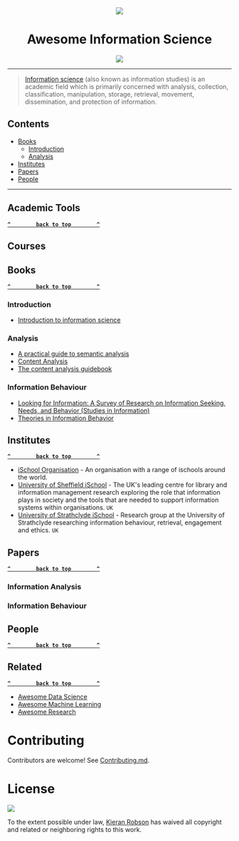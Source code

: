 <div align="center">

<img src="https://user-images.githubusercontent.com/32241933/195061860-d249521b-80b9-417d-b69f-a58ff1af4911.png">

<h1>Awesome Information Science</h1>

<img src="https://awesome.re/badge.svg"><a href="https://awesome.re"><img /></a>

</div>


---

> [Information science](https://en.wikipedia.org/wiki/Information_science) (also known as information studies) is an academic field which is primarily concerned with analysis, collection, classification, manipulation, storage, retrieval, movement, dissemination, and protection of information.



## Contents
- [Books](#books)
    - [Introduction](#introduction)
    - [Analysis](#analysis)
- [Institutes](#institutes)
- [Papers](#papers)
- [People](#people)

---

## Academic Tools

**[`^        back to top        ^`](#contents)**

## Courses


## Books

**[`^        back to top        ^`](#contents)**

### Introduction

- [Introduction to information science](https://www.amazon.co.uk/Introduction-Information-Science-David-Bawden-ebook/dp/B09D7KWFNB)

### Analysis

- [A practical guide to semantic analysis](https://www.amazon.co.uk/Practical-Sentiment-Analysis-Socio-Affective-Computing-ebook/dp/B06Y64TWGZ/)
- [Content Analysis](https://academic.oup.com/book/7841)
- [The content analysis guidebook](https://www.amazon.co.uk/Content-Analysis-Guidebook-Neuendorf-Kimberly-ebook/dp/B01FOAQI88)

### Information Behaviour

- [Looking for Information: A Survey of Research on Information Seeking, Needs, and Behavior (Studies in Information)](https://www.amazon.co.uk/Looking-Information-Research-Seeking-Behavior-ebook/dp/B01FUV6BIS/)
- [Theories in Information Behavior](https://www.amazon.co.uk/Theories-Information-Behavior-Asist-Monograph/dp/157387230X/)

## Institutes

**[`^        back to top        ^`](#contents)**

- [iSchool Organisation](https://www.ischools.org/) - An organisation with a range of ischools around the world. 
- [University of Sheffield iSchool](https://www.sheffield.ac.uk/is) - The UK's leading centre for library and information management research exploring the role that information plays in society and the tools that are needed to support information systems within organisations. `UK`
- [University of Strathclyde iSchool](https://www.strath.ac.uk/research/subjects/computerinformationscience/strathclydeischoolresearchgroup/) - Research group at the University of Strathclyde researching information behaviour, retrieval, engagement and ethics. `UK`

## Papers

**[`^        back to top        ^`](#contents)**

### Information Analysis 

### Information Behaviour

## People

**[`^        back to top        ^`](#contents)**

## Related

**[`^        back to top        ^`](#contents)**

- [Awesome Data Science](https://github.com/bulutyazilim/awesome-datascience)
- [Awesome Machine Learning](https://github.com/josephmisiti/awesome-machine-learning)
- [Awesome Research](https://github.com/emptymalei/awesome-research)

# Contributing 

Contributors are welcome! See [Contributing.md](.github/CONTRIBUTING.md).

# License

<img src="https://camo.githubusercontent.com/b52f6851cd7894c7794fb13d4a17ded958237f08acd57d66f17836e9ba22733b/68747470733a2f2f6d6972726f72732e6372656174697665636f6d6d6f6e732e6f72672f70726573736b69742f627574746f6e732f38387833312f7376672f63632d7a65726f2e737667">

To the extent possible under law, [Kieran Robson](https://github.com/KieranRobson) has waived all copyright and related or neighboring rights to this work.



